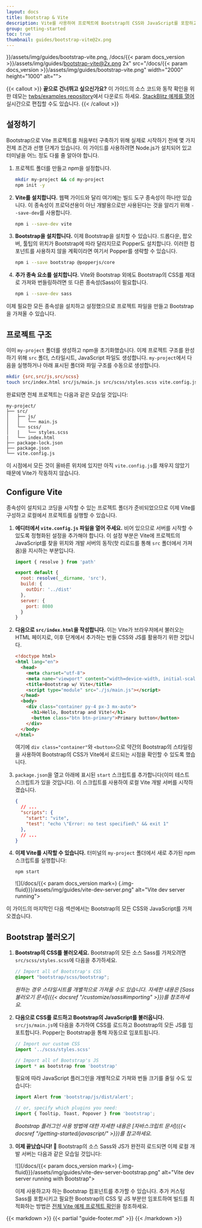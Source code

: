 ```yaml
---
layout: docs
title: Bootstrap & Vite
description: Vite를 사용하여 프로젝트에 Bootstrap의 CSS와 JavaScript를 포함하고 번들링하는 방법에 대한 공식 가이드입니다.
group: getting-started
toc: true
thumbnail: guides/bootstrap-vite@2x.png
---
```


<img class="mb-4 img-fluid rounded-3" srcset="/docs/{{< param docs_version  mark=" />}}/assets/img/guides/bootstrap-vite.png, /docs/{{< param docs_version >}}/assets/img/guides/bootstrap-vite@2x.png 2x" src="/docs/{{< param docs_version >}}/assets/img/guides/bootstrap-vite.png" width="2000" height="1000" alt="">

{{< callout >}}
**끝으로 건너뛰고 싶으신가요?** 이 가이드의 소스 코드와 동작 확인을 위한 데모는 [twbs/examples repository](https://github.com/twbs/examples/tree/main/vite)에서 다운로드 하세요. [StackBlitz 예제를 열어](https://stackblitz.com/github/twbs/examples/tree/main/vite?file=index.html) 실시간으로 편집할 수도 있습니다.
{{< /callout >}}

## 설정하기

Bootstrap으로 Vite 프로젝트를 처음부터 구축하기 위해 실제로 시작하기 전에 몇 가지 전제 조건과 선행 단계가 있습니다. 이 가이드를 사용하려면 Node.js가 설치되어 있고 터미널을 어느 정도 다룰 줄 알아야 합니다.

1. 프로젝트 폴더를 만들고 npm을 설정합니다.

   ```sh
   mkdir my-project && cd my-project
   npm init -y
   ```

2. **Vite를 설치합니다.** 웹팩 가이드와 달리 여기에는 빌드 도구 종속성이 하나만 있습니다. 이 종속성이 프로덕션용이 아닌 개발용으로만 사용된다는 것을 알리기 위해 `--save-dev`를 사용합니다.

   ```sh
   npm i --save-dev vite
   ```

3. **Bootstrap을 설치합니다.** 이제 Bootstrap을 설치할 수 있습니다. 드롭다운, 팝오버, 툴팁의 위치가 Bootstrap에 따라 달라지므로 Popper도 설치합니다. 이러한 컴포넌트를 사용하지 않을 계획이라면 여기서 Popper를 생략할 수 있습니다.

   ```sh
   npm i --save bootstrap @popperjs/core
   ```

4. **추가 종속 요소를 설치합니다.** Vite와 Bootstrap 외에도 Bootstrap의 CSS를 제대로 가져와 번들링하려면 또 다른 종속성(Sass)이 필요합니다.

   ```sh
   npm i --save-dev sass
   ```

이제 필요한 모든 종속성을 설치하고 설정했으므로 프로젝트 파일을 만들고 Bootstrap을 가져올 수 있습니다.

## 프로젝트 구조

이미 `my-project` 폴더를 생성하고 npm을 초기화했습니다. 이제 프로젝트 구조를 완성하기 위해 `src` 폴더, 스타일시트, JavaScript 파일도 생성합니다. `my-project`에서 다음을 실행하거나 아래 표시된 폴더와 파일 구조를 수동으로 생성합니다.

```sh
mkdir {src,src/js,src/scss}
touch src/index.html src/js/main.js src/scss/styles.scss vite.config.js
```

완료되면 전체 프로젝트는 다음과 같은 모습일 것입니다:

```text
my-project/
├── src/
│   ├── js/
│   │   └── main.js
│   └── scss/
│   |   └── styles.scss
|   └── index.html
├── package-lock.json
├── package.json
└── vite.config.js
```

이 시점에서 모든 것이 올바른 위치에 있지만 아직 `vite.config.js`를 채우지 않았기 때문에 Vite가 작동하지 않습니다.

## Configure Vite

종속성이 설치되고 코딩을 시작할 수 있는 프로젝트 폴더가 준비되었으므로 이제 Vite를 구성하고 로컬에서 프로젝트를 실행할 수 있습니다.

1. **에디터에서 `vite.config.js` 파일을 열어 주세요.** 비어 있으므로 서버를 시작할 수 있도록 정형화된 설정을 추가해야 합니다. 이 설정 부분은 Vite에 프로젝트의 JavaScript를 찾을 위치와 개발 서버의 동작(핫 리로드를 통해 `src` 폴더에서 가져옴)을 지시하는 부분입니다.

   <!-- eslint-skip -->
   ```js
   import { resolve } from 'path'

   export default {
     root: resolve(__dirname, 'src'),
     build: {
       outDir: '../dist'
     },
     server: {
       port: 8080
     }
   }
   ```

2. **다음으로 `src/index.html`을 작성합니다.** 이는 Vite가 브라우저에서 불러오는 HTML 페이지로, 이후 단계에서 추가하는 번들 CSS와 JS를 활용하기 위한 것입니다.

   ```html
   <!doctype html>
   <html lang="en">
     <head>
       <meta charset="utf-8">
       <meta name="viewport" content="width=device-width, initial-scale=1">
       <title>Bootstrap w/ Vite</title>
       <script type="module" src="./js/main.js"></script>
     </head>
     <body>
       <div class="container py-4 px-3 mx-auto">
         <h1>Hello, Bootstrap and Vite!</h1>
         <button class="btn btn-primary">Primary button</button>
       </div>
     </body>
   </html>
   ```

   여기에 `div class="container"`와 `<button>`으로 약간의 Bootstrap의 스타일링을 사용하여 Bootstrap의 CSS가 Vite에서 로드되는 시점을 확인할 수 있도록 했습니다.

3. `package.json`을 열고 아래에 표시된 `start` 스크립트를 추가합니다(이미 테스트 스크립트가 있을 것입니다). 이 스크립트를 사용하여 로컬 Vite 개발 서버를 시작하겠습니다.

   ```json
   {
     // ...
     "scripts": {
       "start": "vite",
       "test": "echo \"Error: no test specified\" && exit 1"
     },
     // ...
   }
   ```

4. **이제 Vite를 시작할 수 있습니다.** 터미널의 `my-project` 폴더에서 새로 추가된 npm 스크립트를 실행합니다:

   ```sh
   npm start
   ```

   ![](/docs/{{< param docs_version  mark=) {.img-fluid}}}/assets/img/guides/vite-dev-server.png" alt="Vite dev server running">

이 가이드의 마지막인 다음 섹션에서는 Bootstrap의 모든 CSS와 JavaScript를 가져오겠습니다.

## Bootstrap 불러오기

1. **Bootstrap의 CSS를 불러오세요.** Bootstrap의 모든 소스 Sass를 가져오려면 `src/scss/styles.scss`에 다음을 추가하세요.

   ```scss
   // Import all of Bootstrap's CSS
   @import "bootstrap/scss/bootstrap";
   ```

   *원하는 경우 스타일시트를 개별적으로 가져올 수도 있습니다. 자세한 내용은 [Sass 불러오기 문서]({{< docsref "/customize/sass#importing" >}})를 참조하세요.*

2. **다음으로 CSS를 로드하고 Bootstrap의 JavaScript를 불러옵니다.** `src/js/main.js`에 다음을 추가하여 CSS를 로드하고 Bootstrap의 모든 JS를 임포트합니다. Popper는 Bootstrap을 통해 자동으로 임포트됩니다.

   <!-- eslint-skip -->
   ```js
   // Import our custom CSS
   import '../scss/styles.scss'

   // Import all of Bootstrap's JS
   import * as bootstrap from 'bootstrap'
   ```

   필요에 따라 JavaScript 플러그인을 개별적으로 가져와 번들 크기를 줄일 수도 있습니다:

   <!-- eslint-skip -->
   ```js
   import Alert from 'bootstrap/js/dist/alert';

   // or, specify which plugins you need:
   import { Tooltip, Toast, Popover } from 'bootstrap';
   ```

   *Bootstrap 플러그인 사용 방법에 대한 자세한 내용은 [자바스크립트 문서]({{< docsref "/getting-started/javascript/" >}})를 참고하세요.*

3. **이제 끝났습니다! 🎉** Bootstrap의 소스 Sass와 JS가 완전히 로드되면 이제 로컬 개발 서버는 다음과 같은 모습일 것입니다:

   ![](/docs/{{< param docs_version  mark=) {.img-fluid}}}/assets/img/guides/vite-dev-server-bootstrap.png" alt="Vite dev server running with Bootstrap">

   이제 사용하고자 하는 Bootstrap 컴포넌트를 추가할 수 있습니다. 추가 커스텀 Sass를 포함시키고 필요한 Bootstrap의 CSS 및 JS 부분만 임포트하여 빌드를 최적화하는 방법은 [전체 Vite 예제 프로젝트 확인](https://github.com/twbs/examples/tree/main/vite)을 참조하세요.

{{< markdown >}}
{{< partial "guide-footer.md" >}}
{{< /markdown >}}
